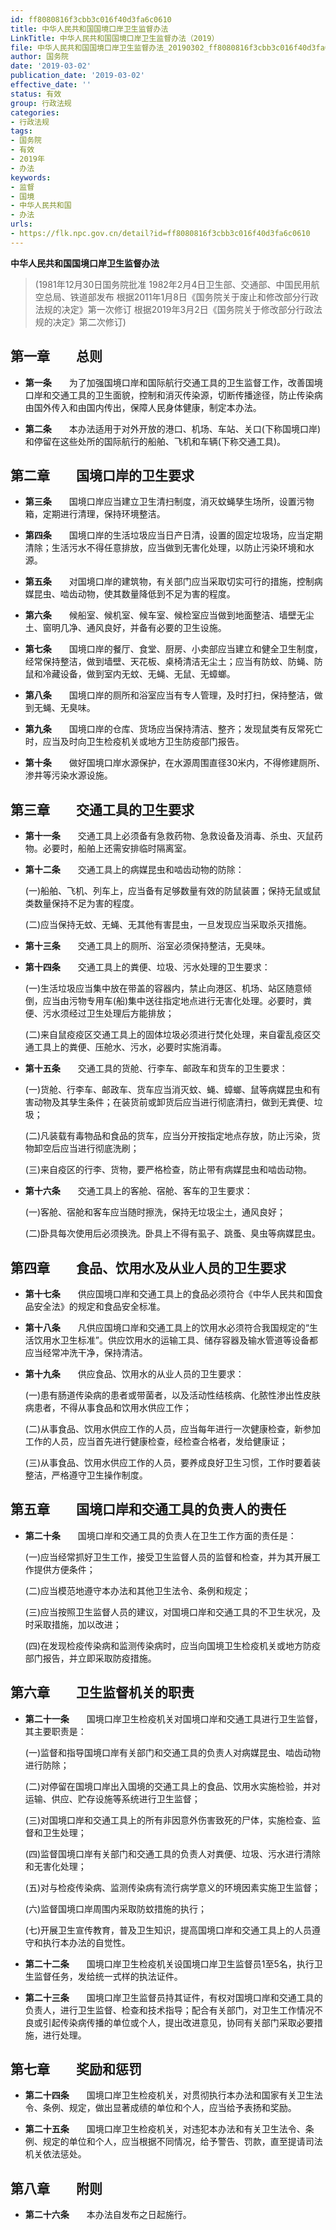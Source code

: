 ```yaml
---
id: ff8080816f3cbb3c016f40d3fa6c0610
title: 中华人民共和国国境口岸卫生监督办法
LinkTitle: 中华人民共和国国境口岸卫生监督办法（2019）
file: 中华人民共和国国境口岸卫生监督办法_20190302_ff8080816f3cbb3c016f40d3fa6c0610.docx
author: 国务院
date: '2019-03-02'
publication_date: '2019-03-02'
effective_date: ''
status: 有效
group: 行政法规
categories:
- 行政法规
tags:
- 国务院
- 有效
- 2019年
- 办法
keywords:
- 监督
- 国境
- 中华人民共和国
- 办法
urls:
- https://flk.npc.gov.cn/detail?id=ff8080816f3cbb3c016f40d3fa6c0610
---
```


**中华人民共和国国境口岸卫生监督办法**

> (1981年12月30日国务院批准 1982年2月4日卫生部、交通部、中国民用航空总局、铁道部发布 根据2011年1月8日《国务院关于废止和修改部分行政法规的决定》第一次修订 根据2019年3月2日《国务院关于修改部分行政法规的决定》第二次修订)

## 第一章　　总则

- **第一条**　　为了加强国境口岸和国际航行交通工具的卫生监督工作，改善国境口岸和交通工具的卫生面貌，控制和消灭传染源，切断传播途径，防止传染病由国外传入和由国内传出，保障人民身体健康，制定本办法。

- **第二条**　　本办法适用于对外开放的港口、机场、车站、关口(下称国境口岸)和停留在这些处所的国际航行的船舶、飞机和车辆(下称交通工具)。

## 第二章　　国境口岸的卫生要求

- **第三条**　　国境口岸应当建立卫生清扫制度，消灭蚊蝇孳生场所，设置污物箱，定期进行清理，保持环境整洁。

- **第四条**　　国境口岸的生活垃圾应当日产日清，设置的固定垃圾场，应当定期清除；生活污水不得任意排放，应当做到无害化处理，以防止污染环境和水源。

- **第五条**　　对国境口岸的建筑物，有关部门应当采取切实可行的措施，控制病媒昆虫、啮齿动物，使其数量降低到不足为害的程度。

- **第六条**　　候船室、候机室、候车室、候检室应当做到地面整洁、墙壁无尘土、窗明几净、通风良好，并备有必要的卫生设施。

- **第七条**　　国境口岸的餐厅、食堂、厨房、小卖部应当建立和健全卫生制度，经常保持整洁，做到墙壁、天花板、桌椅清洁无尘土；应当有防蚊、防蝇、防鼠和冷藏设备，做到室内无蚊、无蝇、无鼠、无蟑螂。

- **第八条**　　国境口岸的厕所和浴室应当有专人管理，及时打扫，保持整洁，做到无蝇、无臭味。

- **第九条**　　国境口岸的仓库、货场应当保持清洁、整齐；发现鼠类有反常死亡时，应当及时向卫生检疫机关或地方卫生防疫部门报告。

- **第十条**　　做好国境口岸水源保护，在水源周围直径30米内，不得修建厕所、渗井等污染水源设施。

## 第三章　　交通工具的卫生要求

- **第十一条**　　交通工具上必须备有急救药物、急救设备及消毒、杀虫、灭鼠药物。必要时，船舶上还需安排临时隔离室。

- **第十二条**　　交通工具上的病媒昆虫和啮齿动物的防除：

  (一)船舶、飞机、列车上，应当备有足够数量有效的防鼠装置；保持无鼠或鼠类数量保持不足为害的程度。

  (二)应当保持无蚊、无蝇、无其他有害昆虫，一旦发现应当采取杀灭措施。

- **第十三条**　　交通工具上的厕所、浴室必须保持整洁，无臭味。

- **第十四条**　　交通工具上的粪便、垃圾、污水处理的卫生要求：

  (一)生活垃圾应当集中放在带盖的容器内，禁止向港区、机场、站区随意倾倒，应当由污物专用车(船)集中送往指定地点进行无害化处理。必要时，粪便、污水须经过卫生处理后方能排放；

  (二)来自鼠疫疫区交通工具上的固体垃圾必须进行焚化处理，来自霍乱疫区交通工具上的粪便、压舱水、污水，必要时实施消毒。

- **第十五条**　　交通工具的货舱、行李车、邮政车和货车的卫生要求：

  (一)货舱、行李车、邮政车、货车应当消灭蚊、蝇、蟑螂、鼠等病媒昆虫和有害动物及其孳生条件；在装货前或卸货后应当进行彻底清扫，做到无粪便、垃圾；

  (二)凡装载有毒物品和食品的货车，应当分开按指定地点存放，防止污染，货物卸空后应当进行彻底洗刷；

  (三)来自疫区的行李、货物，要严格检查，防止带有病媒昆虫和啮齿动物。

- **第十六条**　　交通工具上的客舱、宿舱、客车的卫生要求：

  (一)客舱、宿舱和客车应当随时擦洗，保持无垃圾尘土，通风良好；

  (二)卧具每次使用后必须换洗。卧具上不得有虱子、跳蚤、臭虫等病媒昆虫。

## 第四章　　食品、饮用水及从业人员的卫生要求

- **第十七条**　　供应国境口岸和交通工具上的食品必须符合《中华人民共和国食品安全法》的规定和食品安全标准。

- **第十八条**　　凡供应国境口岸和交通工具上的饮用水必须符合我国规定的“生活饮用水卫生标准”。供应饮用水的运输工具、储存容器及输水管道等设备都应当经常冲洗干净，保持清洁。

- **第十九条**　　供应食品、饮用水的从业人员的卫生要求：

  (一)患有肠道传染病的患者或带菌者，以及活动性结核病、化脓性渗出性皮肤病患者，不得从事食品和饮用水供应工作；

  (二)从事食品、饮用水供应工作的人员，应当每年进行一次健康检查，新参加工作的人员，应当首先进行健康检查，经检查合格者，发给健康证；

  (三)从事食品、饮用水供应工作的人员，要养成良好卫生习惯，工作时要着装整洁，严格遵守卫生操作制度。

## 第五章　　国境口岸和交通工具的负责人的责任

- **第二十条**　　国境口岸和交通工具的负责人在卫生工作方面的责任是：

  (一)应当经常抓好卫生工作，接受卫生监督人员的监督和检查，并为其开展工作提供方便条件；

  (二)应当模范地遵守本办法和其他卫生法令、条例和规定；

  (三)应当按照卫生监督人员的建议，对国境口岸和交通工具的不卫生状况，及时采取措施，加以改进；

  (四)在发现检疫传染病和监测传染病时，应当向国境卫生检疫机关或地方防疫部门报告，并立即采取防疫措施。

## 第六章　　卫生监督机关的职责

- **第二十一条**　　国境口岸卫生检疫机关对国境口岸和交通工具进行卫生监督，其主要职责是：

  (一)监督和指导国境口岸有关部门和交通工具的负责人对病媒昆虫、啮齿动物进行防除；

  (二)对停留在国境口岸出入国境的交通工具上的食品、饮用水实施检验，并对运输、供应、贮存设施等系统进行卫生监督；

  (三)对国境口岸和交通工具上的所有非因意外伤害致死的尸体，实施检查、监督和卫生处理；

  (四)监督国境口岸有关部门和交通工具的负责人对粪便、垃圾、污水进行清除和无害化处理；

  (五)对与检疫传染病、监测传染病有流行病学意义的环境因素实施卫生监督；

  (六)监督国境口岸周围内采取防蚊措施的执行；

  (七)开展卫生宣传教育，普及卫生知识，提高国境口岸和交通工具上的人员遵守和执行本办法的自觉性。

- **第二十二条**　　国境口岸卫生检疫机关设国境口岸卫生监督员1至5名，执行卫生监督任务，发给统一式样的执法证件。

- **第二十三条**　　国境口岸卫生监督员持其证件，有权对国境口岸和交通工具的负责人，进行卫生监督、检查和技术指导；配合有关部门，对卫生工作情况不良或引起传染病传播的单位或个人，提出改进意见，协同有关部门采取必要措施，进行处理。

## 第七章　　奖励和惩罚

- **第二十四条**　　国境口岸卫生检疫机关，对贯彻执行本办法和国家有关卫生法令、条例、规定，做出显著成绩的单位和个人，应当给予表扬和奖励。

- **第二十五条**　　国境口岸卫生检疫机关，对违犯本办法和有关卫生法令、条例、规定的单位和个人，应当根据不同情况，给予警告、罚款，直至提请司法机关依法惩处。

## 第八章　　附则

- **第二十六条**　　本办法自发布之日起施行。
